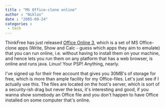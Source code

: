 ```yaml
---
title : "MS Office-clone online"
author : "Niklas"
date : "2005-09-24"
categories : 
 - tech
---
```


ThinkFree has just released [Office Online 3](http://online.thinkfree.com/learnmore/index.jsp), which is a set of MS Office-clone apps (Write, Show and Calc - guess which apps they aim to emulate) that you can run online, i.e. without having to install them on your machine, and hence lets you run them on any platform that has a web browser, is online and runs java. Linux! Your PSP! Anything, nearly.

I've signed up for their free account that gives you 30MB's of storage for free, which is more than ample facility for my Office-files. Let's just see if I actually use this. The files are located on the host's server, which is sort of a security-ish drag but never the less, it's interesting and good, if you wanna show somebody an Office file and you don't happen to have Office installed on some computer that's online.
